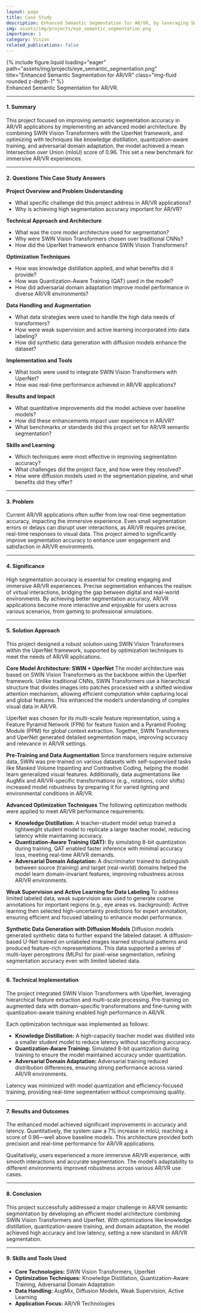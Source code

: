 ```yaml
---
layout: page
title: Case Study
description: Enhanced Semantic Segmentation for AR/VR, by leveraging SWIN vision transformers, knowledge distillation, and domain adaptation.
img: assets/img/projects/eye_semantic_segmentation.png
importance: 1
category: Vision
related_publications: false
---
```


<!-- ### **Case Study: Advanced AI-Driven Pathology for Enhanced Cancer Detection and Tumor Localization** -->

<div class="row justify-content-sm-center">
  <div class="col-sm-8 mt-3 mt-md-0">
    {% include figure.liquid loading="eager" path="assets/img/projects/eye_semantic_segmentation.png" title="Enhanced Semantic Segmentation for AR/VR" class="img-fluid rounded z-depth-1" %}
  </div>
</div>
<div class="caption">
    Enhanced Semantic Segmentation for AR/VR.
</div>

---

#### **1. Summary**

This project focused on improving semantic segmentation accuracy in AR/VR applications by implementing an advanced model architecture. By combining SWIN Vision Transformers with the UperNet framework, and optimizing with techniques like knowledge distillation, quantization-aware training, and adversarial domain adaptation, the model achieved a mean Intersection over Union (mIoU) score of 0.96. This set a new benchmark for immersive AR/VR experiences.

---

#### **2. Questions This Case Study Answers**

**Project Overview and Problem Understanding**
- What specific challenge did this project address in AR/VR applications?
- Why is achieving high segmentation accuracy important for AR/VR?

**Technical Approach and Architecture**
- What was the core model architecture used for segmentation?
- Why were SWIN Vision Transformers chosen over traditional CNNs?
- How did the UperNet framework enhance SWIN Vision Transformers?

**Optimization Techniques**
- How was knowledge distillation applied, and what benefits did it provide?
- How was Quantization-Aware Training (QAT) used in the model?
- How did adversarial domain adaptation improve model performance in diverse AR/VR environments?

**Data Handling and Augmentation**
- What data strategies were used to handle the high data needs of transformers?
- How were weak supervision and active learning incorporated into data labeling?
- How did synthetic data generation with diffusion models enhance the dataset?

**Implementation and Tools**
- What tools were used to integrate SWIN Vision Transformers with UperNet?
- How was real-time performance achieved in AR/VR applications?

**Results and Impact**
- What quantitative improvements did the model achieve over baseline models?
- How did these enhancements impact user experience in AR/VR?
- What benchmarks or standards did this project set for AR/VR semantic segmentation?

**Skills and Learning**
- Which techniques were most effective in improving segmentation accuracy?
- What challenges did the project face, and how were they resolved?
- How were diffusion models used in the segmentation pipeline, and what benefits did they offer?

---

#### **3. Problem**

Current AR/VR applications often suffer from low real-time segmentation accuracy, impacting the immersive experience. Even small segmentation errors or delays can disrupt user interactions, as AR/VR requires precise, real-time responses to visual data. This project aimed to significantly improve segmentation accuracy to enhance user engagement and satisfaction in AR/VR environments.

---

#### **4. Significance**

High segmentation accuracy is essential for creating engaging and immersive AR/VR experiences. Precise segmentation enhances the realism of virtual interactions, bridging the gap between digital and real-world environments. By achieving better segmentation accuracy, AR/VR applications become more interactive and enjoyable for users across various scenarios, from gaming to professional simulations.

---

#### **5. Solution Approach**

This project designed a robust solution using SWIN Vision Transformers within the UperNet framework, supported by optimization techniques to meet the needs of AR/VR applications.

**Core Model Architecture: SWIN + UperNet**
The model architecture was based on SWIN Vision Transformers as the backbone within the UperNet framework. Unlike traditional CNNs, SWIN Transformers use a hierarchical structure that divides images into patches processed with a shifted window attention mechanism, allowing efficient computation while capturing local and global features. This enhanced the model’s understanding of complex visual data in AR/VR.

UperNet was chosen for its multi-scale feature representation, using a Feature Pyramid Network (FPN) for feature fusion and a Pyramid Pooling Module (PPM) for global context extraction. Together, SWIN Transformers and UperNet generated detailed segmentation maps, improving accuracy and relevance in AR/VR settings.

**Pre-Training and Data Augmentation**
Since transformers require extensive data, SWIN was pre-trained on various datasets with self-supervised tasks like Masked Volume Inpainting and Contrastive Coding, helping the model learn generalized visual features. Additionally, data augmentations like AugMix and AR/VR-specific transformations (e.g., rotations, color shifts) increased model robustness by preparing it for varied lighting and environmental conditions in AR/VR.

**Advanced Optimization Techniques**
The following optimization methods were applied to meet AR/VR performance requirements:

- **Knowledge Distillation:** A teacher-student model setup trained a lightweight student model to replicate a larger teacher model, reducing latency while maintaining accuracy.
- **Quantization-Aware Training (QAT):** By simulating 8-bit quantization during training, QAT enabled faster inference with minimal accuracy loss, meeting real-time AR/VR demands.
- **Adversarial Domain Adaptation:** A discriminator trained to distinguish between source (training) and target (real-world) domains helped the model learn domain-invariant features, improving robustness across AR/VR environments.

**Weak Supervision and Active Learning for Data Labeling**
To address limited labeled data, weak supervision was used to generate coarse annotations for important regions (e.g., eye areas vs. background). Active learning then selected high-uncertainty predictions for expert annotation, ensuring efficient and focused labeling to enhance model performance.

**Synthetic Data Generation with Diffusion Models**
Diffusion models generated synthetic data to further expand the labeled dataset. A diffusion-based U-Net trained on unlabeled images learned structural patterns and produced feature-rich representations. This data supported a series of multi-layer perceptrons (MLPs) for pixel-wise segmentation, refining segmentation accuracy even with limited labeled data.

---

#### **6. Technical Implementation**

The project integrated SWIN Vision Transformers with UperNet, leveraging hierarchical feature extraction and multi-scale processing. Pre-training on augmented data with domain-specific transformations and fine-tuning with quantization-aware training enabled high performance in AR/VR.

Each optimization technique was implemented as follows:

- **Knowledge Distillation:** A high-capacity teacher model was distilled into a smaller student model to reduce latency without sacrificing accuracy.
- **Quantization-Aware Training:** Simulated 8-bit quantization during training to ensure the model maintained accuracy under quantization.
- **Adversarial Domain Adaptation:** Adversarial training reduced distribution differences, ensuring strong performance across varied AR/VR environments.

Latency was minimized with model quantization and efficiency-focused training, providing real-time segmentation without compromising quality.

---

#### **7. Results and Outcomes**

The enhanced model achieved significant improvements in accuracy and latency. Quantitatively, the system saw a 7% increase in mIoU, reaching a score of 0.96—well above baseline models. This architecture provided both precision and real-time performance for AR/VR applications.

Qualitatively, users experienced a more immersive AR/VR experience, with smooth interactions and accurate segmentation. The model’s adaptability to different environments improved robustness across various AR/VR use cases.

---

#### **8. Conclusion**

This project successfully addressed a major challenge in AR/VR semantic segmentation by developing an efficient model architecture combining SWIN Vision Transformers and UperNet. With optimizations like knowledge distillation, quantization-aware training, and domain adaptation, the model achieved high accuracy and low latency, setting a new standard in AR/VR segmentation.

---

#### **9. Skills and Tools Used**

- **Core Technologies:** SWIN Vision Transformers, UperNet
- **Optimization Techniques:** Knowledge Distillation, Quantization-Aware Training, Adversarial Domain Adaptation
- **Data Handling:** AugMix, Diffusion Models, Weak Supervision, Active Learning
- **Application Focus:** AR/VR Technologies


